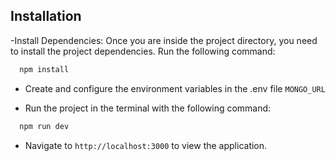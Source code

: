 ## Installation

-Install Dependencies:
Once you are inside the project directory, you need to install the project dependencies. Run the following command:

```bash
  npm install

```

- Create and configure the environment variables in the .env file
  `MONGO_URL`

- Run the project in the terminal with the following command:

```bash
  npm run dev

```

- Navigate to `http://localhost:3000` to view the application.
